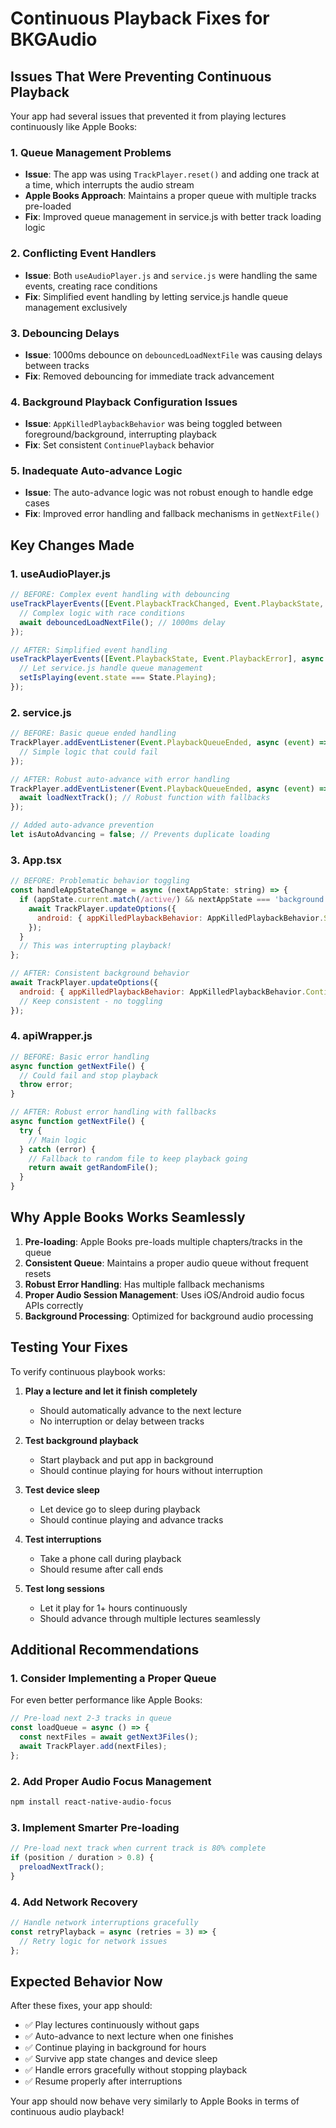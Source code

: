 # Continuous Playback Fixes for BKGAudio

## Issues That Were Preventing Continuous Playback

Your app had several issues that prevented it from playing lectures continuously like Apple Books:

### 1. **Queue Management Problems**
- **Issue**: The app was using `TrackPlayer.reset()` and adding one track at a time, which interrupts the audio stream
- **Apple Books Approach**: Maintains a proper queue with multiple tracks pre-loaded
- **Fix**: Improved queue management in service.js with better track loading logic

### 2. **Conflicting Event Handlers**
- **Issue**: Both `useAudioPlayer.js` and `service.js` were handling the same events, creating race conditions
- **Fix**: Simplified event handling by letting service.js handle queue management exclusively

### 3. **Debouncing Delays**
- **Issue**: 1000ms debounce on `debouncedLoadNextFile` was causing delays between tracks
- **Fix**: Removed debouncing for immediate track advancement

### 4. **Background Playback Configuration Issues**
- **Issue**: `AppKilledPlaybackBehavior` was being toggled between foreground/background, interrupting playback
- **Fix**: Set consistent `ContinuePlayback` behavior

### 5. **Inadequate Auto-advance Logic**
- **Issue**: The auto-advance logic was not robust enough to handle edge cases
- **Fix**: Improved error handling and fallback mechanisms in `getNextFile()`

## Key Changes Made

### 1. **useAudioPlayer.js**
```javascript
// BEFORE: Complex event handling with debouncing
useTrackPlayerEvents([Event.PlaybackTrackChanged, Event.PlaybackState, Event.PlaybackError], async (event) => {
  // Complex logic with race conditions
  await debouncedLoadNextFile(); // 1000ms delay
});

// AFTER: Simplified event handling
useTrackPlayerEvents([Event.PlaybackState, Event.PlaybackError], async (event) => {
  // Let service.js handle queue management
  setIsPlaying(event.state === State.Playing);
});
```

### 2. **service.js**
```javascript
// BEFORE: Basic queue ended handling
TrackPlayer.addEventListener(Event.PlaybackQueueEnded, async (event) => {
  // Simple logic that could fail
});

// AFTER: Robust auto-advance with error handling
TrackPlayer.addEventListener(Event.PlaybackQueueEnded, async (event) => {
  await loadNextTrack(); // Robust function with fallbacks
});

// Added auto-advance prevention
let isAutoAdvancing = false; // Prevents duplicate loading
```

### 3. **App.tsx**
```javascript
// BEFORE: Problematic behavior toggling
const handleAppStateChange = async (nextAppState: string) => {
  if (appState.current.match(/active/) && nextAppState === 'background') {
    await TrackPlayer.updateOptions({
      android: { appKilledPlaybackBehavior: AppKilledPlaybackBehavior.StopPlaybackAndRemoveNotification }
    });
  }
  // This was interrupting playback!
};

// AFTER: Consistent background behavior
await TrackPlayer.updateOptions({
  android: { appKilledPlaybackBehavior: AppKilledPlaybackBehavior.ContinuePlayback }
  // Keep consistent - no toggling
});
```

### 4. **apiWrapper.js**
```javascript
// BEFORE: Basic error handling
async function getNextFile() {
  // Could fail and stop playback
  throw error;
}

// AFTER: Robust error handling with fallbacks
async function getNextFile() {
  try {
    // Main logic
  } catch (error) {
    // Fallback to random file to keep playback going
    return await getRandomFile();
  }
}
```

## Why Apple Books Works Seamlessly

1. **Pre-loading**: Apple Books pre-loads multiple chapters/tracks in the queue
2. **Consistent Queue**: Maintains a proper audio queue without frequent resets
3. **Robust Error Handling**: Has multiple fallback mechanisms
4. **Proper Audio Session Management**: Uses iOS/Android audio focus APIs correctly
5. **Background Processing**: Optimized for background audio processing

## Testing Your Fixes

To verify continuous playbook works:

1. **Play a lecture and let it finish completely**
   - Should automatically advance to the next lecture
   - No interruption or delay between tracks

2. **Test background playback**
   - Start playback and put app in background
   - Should continue playing for hours without interruption

3. **Test device sleep**
   - Let device go to sleep during playback
   - Should continue playing and advance tracks

4. **Test interruptions**
   - Take a phone call during playback
   - Should resume after call ends

5. **Test long sessions**
   - Let it play for 1+ hours continuously
   - Should advance through multiple lectures seamlessly

## Additional Recommendations

### 1. **Consider Implementing a Proper Queue**
For even better performance like Apple Books:
```javascript
// Pre-load next 2-3 tracks in queue
const loadQueue = async () => {
  const nextFiles = await getNext3Files();
  await TrackPlayer.add(nextFiles);
};
```

### 2. **Add Proper Audio Focus Management**
```bash
npm install react-native-audio-focus
```

### 3. **Implement Smarter Pre-loading**
```javascript
// Pre-load next track when current track is 80% complete
if (position / duration > 0.8) {
  preloadNextTrack();
}
```

### 4. **Add Network Recovery**
```javascript
// Handle network interruptions gracefully
const retryPlayback = async (retries = 3) => {
  // Retry logic for network issues
};
```

## Expected Behavior Now

After these fixes, your app should:
- ✅ Play lectures continuously without gaps
- ✅ Auto-advance to next lecture when one finishes
- ✅ Continue playing in background for hours
- ✅ Survive app state changes and device sleep
- ✅ Handle errors gracefully without stopping playback
- ✅ Resume properly after interruptions

Your app should now behave very similarly to Apple Books in terms of continuous audio playback!